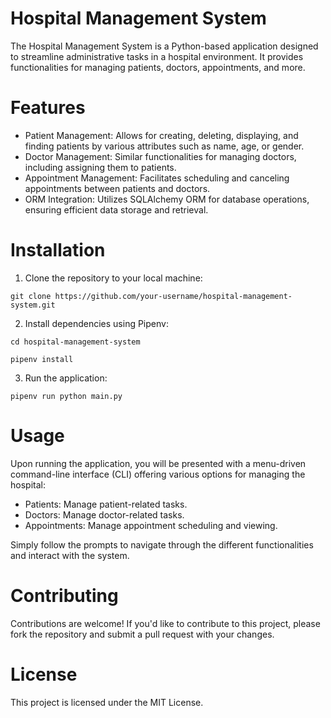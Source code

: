 # Hospital Management System

The Hospital Management System is a Python-based application designed to streamline administrative tasks in a hospital environment. It provides functionalities for managing patients, doctors, appointments, and more.

# Features

* Patient Management: Allows for creating, deleting, displaying, and finding patients by various attributes such as name, age, or gender.
* Doctor Management: Similar functionalities for managing doctors, including assigning them to patients.
* Appointment Management: Facilitates scheduling and canceling appointments between patients and doctors.
* ORM Integration: Utilizes SQLAlchemy ORM for database operations, ensuring efficient data storage and retrieval.

# Installation

1. Clone the repository to your local machine:

```git clone https://github.com/your-username/hospital-management-system.git```

2. Install dependencies using Pipenv:

```cd hospital-management-system```

```pipenv install```

3. Run the application:

```pipenv run python main.py```

# Usage

Upon running the application, you will be presented with a menu-driven command-line interface (CLI) offering various options for managing the hospital:

* Patients: Manage patient-related tasks.
* Doctors: Manage doctor-related tasks.
* Appointments: Manage appointment scheduling and viewing.

Simply follow the prompts to navigate through the different functionalities and interact with the system.

# Contributing

Contributions are welcome! If you'd like to contribute to this project, please fork the repository and submit a pull request with your changes.

# License

This project is licensed under the MIT License.
